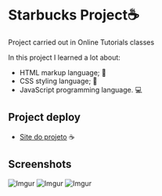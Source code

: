 # Starbucks Project☕

Project carried out in Online Tutorials classes

In this project I learned a lot about:
- HTML markup language; 📝   
- CSS styling language; 🎨
- JavaScript programming language. ‍💻

## Project deploy

- [Site do projeto](https://gabrielcunha1.github.io/starbucks-project/) ☕

## Screenshots

![Imgur](https://i.imgur.com/GTBMJIE.png)
![Imgur](https://i.imgur.com/UoigN6B.png)
![Imgur](https://i.imgur.com/x0CKEjl.png)
